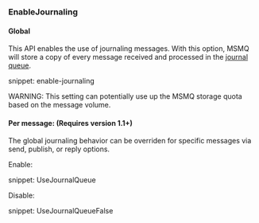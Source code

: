 
### EnableJournaling

#### Global

This API enables the use of journaling messages. With this option, MSMQ will store a copy of every message received and processed in the [journal queue](https://msdn.microsoft.com/en-us/library/ms702011.aspx). 

snippet: enable-journaling

WARNING: This setting can potentially use up the MSMQ storage quota based on the message volume.

#### Per message: (Requires version 1.1+)

The global journaling behavior can be overriden for specific messages via send, publish, or reply options.

Enable:

snippet: UseJournalQueue

Disable:

snippet: UseJournalQueueFalse

